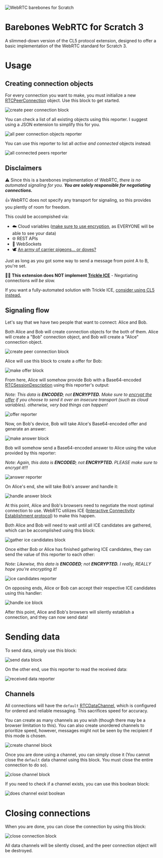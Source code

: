 ![WebRTC barebones for Scratch](https://github.com/cloudlink-omega/scratch3-webrtc/assets/12957745/098cb8b2-d002-4681-a3b5-4515be306c99)

# Barebones WebRTC for Scratch 3
A slimmed-down version of the CL5 protocol extension, designed to offer a basic implementation of the WebRTC standard for Scratch 3.

# Usage

## Creating connection objects
For every connection you want to make, you must initialize a new [RTCPeerConnection](https://developer.mozilla.org/en-US/docs/Web/API/RTCPeerConnection) object. Use this block to get started.

![create peer connection block](https://github.com/cloudlink-omega/scratch3-webrtc/assets/12957745/bb4269b2-88f3-4053-93f5-cbbb2dc5ce9b)

You can check a list of all existing objects using this reporter. I suggest using a JSON extension to simplify this for you.

![all peer connection objects reporter](https://github.com/cloudlink-omega/scratch3-webrtc/assets/12957745/11bfd69f-4257-4384-a31f-d82b6b2689d2)

You can use this reporter to list all *active and connected* objects instead:

![all connected peers reporter](https://github.com/cloudlink-omega/scratch3-webrtc/assets/12957745/d6c45107-de86-4d5c-a86d-74131c6d597d)

## Disclaimers
⚠️ Since this is a barebones implementation of WebRTC, *there is no automated signaling for you. **You are solely responsible for negotiating connections.***

👍 WebRTC does not specify any transport for signaling, so this provides you plently of room for freedom. 

This could be accompished via:
* ☁️ Cloud variables ([make sure to use encryption](https://github.com/cloudlink-omega/e2ee), as EVERYONE will be able to see your data)
* 🌐 REST APIs
* 💬 WebSockets
* 🕊️ [An army of carrier pigeons... or doves?](https://cpoonolly.com/pigeon-rtc/)

Just as long as you got some way to send a message from point A to B, you're set.

🐌🧊 **This extension does NOT implement [Trickle ICE](https://bloggeek.me/webrtcglossary/trickle-ice/)** - Negotiating connections *will be slow.*

If you want a fully-automated solution with Trickle ICE, [consider using CL5 instead.](https://github.com/cloudlink-omega/cl5)

## Signaling flow
Let's say that we have two people that want to connect: Alice and Bob.

Both Alice and Bob will create connection objects for the both of them. Alice will create a "Bob" connection object, and Bob will create a "Alice" connection object.

![create peer connection block](https://github.com/cloudlink-omega/scratch3-webrtc/assets/12957745/bb4269b2-88f3-4053-93f5-cbbb2dc5ce9b)

Alice will use this block to create a offer for Bob:

![make offer block](https://github.com/cloudlink-omega/scratch3-webrtc/assets/12957745/d7f216a9-661d-4246-b240-31629512ef46)

From here, Alice will somehow provide Bob with a Base64-encoded [RTCSessionDescription](https://developer.mozilla.org/en-US/docs/Web/API/RTCSessionDescription) using this reporter's output:

*Note: This data is **ENCODED**; not **ENCRYPTED.** Make sure to [encrypt the offer](https://github.com/cloudlink-omega/e2ee) if you choose to send it over an insecure transport (such as cloud variables). otherwise, very bad things can happen!*

![offer reporter](https://github.com/cloudlink-omega/scratch3-webrtc/assets/12957745/6300ad74-6d4e-4290-a759-73eb58e7c663)

Now, on Bob's device, Bob will take Alice's Base64-encoded offer and generate an answer:

![make answer block](https://github.com/cloudlink-omega/scratch3-webrtc/assets/12957745/ec309eda-5d31-44f0-97a8-a3b8dfa83fa7)

Bob will somehow send a Base64-encoded answer to Alice using the value provided by this reporter:

*Note: Again, this data is **ENCODED**; not **ENCRYPTED.** PLEASE make sure to encrypt it!!!*

![answer reporter](https://github.com/cloudlink-omega/scratch3-webrtc/assets/12957745/78b19516-604b-41ff-8a34-9067325766ca)

On Alice's end, she will take Bob's answer and handle it:

![handle answer block](https://github.com/cloudlink-omega/scratch3-webrtc/assets/12957745/20c8b5fe-d08c-477f-aa2d-81f04091bbb1)

At this point, Alice and Bob's browsers need to negotiate the most optimal connection to use. WebRTC utilizes ICE ([Interactive Connectivity Establishment protocol](https://www.digitalsamba.com/blog/ice-and-sdp-in-webrtc)) to make this happen. 

Both Alice and Bob will need to wait until all ICE candidates are gathered, which can be accomplished using this block:

![gather ice candidates block](https://github.com/cloudlink-omega/scratch3-webrtc/assets/12957745/07865d60-835b-4e67-9652-109357a1bc9b)

Once either Bob or Alice has finished gathering ICE candidates, they can send the value of this reporter to each other:

*Note: Likewise, this data is **ENCODED**; not **ENCRYPTED.** I really, REALLY hope you're encrypting it!*

![ice candidates reporter](https://github.com/cloudlink-omega/scratch3-webrtc/assets/12957745/b94cd1f2-a15e-4ffd-8333-e36ae9d2ee58)

On opposing ends, Alice or Bob can accept their respective ICE candidates using this handler:

![handle ice block](https://github.com/cloudlink-omega/scratch3-webrtc/assets/12957745/e8da5131-7e89-4c27-99e1-5c2d9ae95209)

After this point, Alice and Bob's browsers will silently establish a connection, and they can now send data!

# Sending data
To send data, simply use this block:

![send data block](https://github.com/cloudlink-omega/scratch3-webrtc/assets/12957745/99bbe970-6929-43c5-b8f9-57b166cdeae6)

On the other end, use this reporter to read the received data:

![received data reporter](https://github.com/cloudlink-omega/scratch3-webrtc/assets/12957745/b5e2463a-64a4-4f4d-9243-375cf5dc2461)

## Channels
All connections will have the `default` [RTCDataChannel](https://developer.mozilla.org/en-US/docs/Web/API/RTCDataChannel), which is configured for ordered and reliable messaging. This sacrifices speed for accuracy.

You can create as many channels as you wish (though there may be a browser limitation to this). You can also create unordered channels to prioritize speed, however, messages might not be seen by the recipient if this mode is chosen.

![create channel block](https://github.com/cloudlink-omega/scratch3-webrtc/assets/12957745/54839584-8618-4655-9a66-ae7141a7918b)

Once you are done using a channel, you can simply close it (You cannot close the `default` data channel using this block. You must close the entire connection to do so).

![close channel block](https://github.com/cloudlink-omega/scratch3-webrtc/assets/12957745/3e0960d9-a053-44fe-85ea-c689b7ecd00e)

If you need to check if a channel exists, you can use this boolean block:

![does channel exist boolean](https://github.com/cloudlink-omega/scratch3-webrtc/assets/12957745/9bd5182f-e235-495f-9cfb-a8440e9b5e84)

# Closing connections
When you are done, you can close the connection by using this block:

![close connection block](https://github.com/cloudlink-omega/scratch3-webrtc/assets/12957745/63b9c6dd-18c8-4931-870d-21c624b49f8a)

All data channels will be silently closed, and the peer connection object will be destroyed.
